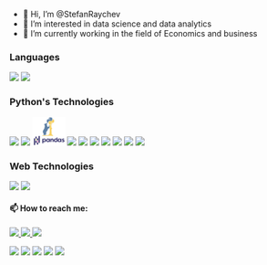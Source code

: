 - 👋 Hi, I’m @StefanRaychev
- 👀 I’m interested in data science and data analytics
- 🌱 I’m currently working in the field of Economics and business

<!--[![Stefan's GitHub stats](https://github-readme-stats.vercel.app/api?username=StefanRaychev)](https://github.com/StefanRaychev/github-readme-stats)-->

### Languages
<a><img height="60" src="https://cdn.icon-icons.com/icons2/2699/PNG/512/python_vertical_logo_icon_168039.png"/></a>
<a><img height="60" src="https://miro.medium.com/max/1200/1*l4xICbIIYlz1OTymWCoUTw.jpeg"/></a>

### Python's Technologies
<a><img height="40" src="https://matplotlib.org/_static/images/logo2.svg"/></a>
<a><img height="50" src="https://bids.berkeley.edu/sites/default/files/styles/250x140/public/projects/scipy_logo_450x254.png?itok=iYqgsiQs"/></a>
<a><img height="50" src="https://raw.githubusercontent.com/earthinversion/earthinversion-images/main/images/pandas-python.png"/></a>
<a><img height="50" src="https://seaborn.pydata.org/_images/logo-tall-lightbg.svg"/></a>
<a><img height="50" src="https://repository-images.githubusercontent.com/33702544/b4400c80-718b-11e9-9f3a-306c07a5f3de"/></a>
<a><img height="50" src="https://www.statsmodels.org/devel/_images/statsmodels-logo-v2.svg"/></a>
<a><img height="50" src="https://encrypted-tbn0.gstatic.com/images?q=tbn:ANd9GcSU1r9xWyPHx4NEzOpoB3IHUiL_sCXm7Op1XJaHPb18vAbS1J-p-EM6WWWjS-Li-FxPagA&usqp=CAU"/></a>
<a><img height="50" src="https://www.moredatascientists.com/wp-content/uploads/2015/06/sklearn-2.png"/></a>
<a><img height="50" src="https://upload.wikimedia.org/wikipedia/commons/thumb/1/11/TensorFlowLogo.svg/1200px-TensorFlowLogo.svg.png"/></a>
<a><img height="50" src="https://shorturl.at/sz456"/></a>

### Web Technologies
<a><img height="40" src="https://sass-lang.com/assets/img/logos/logo.svg"/></a>
<a><img height="40" src="https://encrypted-tbn0.gstatic.com/images?q=tbn:ANd9GcTMUuFh4ah50p3dcMhonzqbHdV164aRrqiPPbSoMVdOcZbMqxPSoTt0BFEeWi7ZOSfn32s&usqp=CAU"/></a>

 
 #### 📫 How to reach me:
<!--<a href="https://www.facebook.com/stefan.raychev.129/">
    <img height="50" src="https://cdn1.iconfinder.com/data/icons/logotypes/32/square-facebook-512.png"/>
</a>-->

 <a href="">
    <img height="50" src="https://cdn1.iconfinder.com/data/icons/logotypes/32/square-facebook-512.png"/>
</a>

<a href="https://www.kaggle.com/stefanraychev">
    <img height="50" src="https://inlab.fib.upc.edu/sites/default/files/styles/large/public/field/image/captura_3.png"/>
</a>


<a href="https://www.linkedin.com/in/stefan-raychev-88b146266/">
    <img height="50" src="https://play-lh.googleusercontent.com/kMofEFLjobZy_bCuaiDogzBcUT-dz3BBbOrIEjJ-hqOabjK8ieuevGe6wlTD15QzOqw"/>
</a>
  
 ![](http://github-profile-summary-cards.vercel.app/api/cards/profile-details?username=StefanRaychev&theme=solarized) 
![](http://github-profile-summary-cards.vercel.app/api/cards/repos-per-language?username=StefanRaychev&theme=solarized) 
![](http://github-profile-summary-cards.vercel.app/api/cards/most-commit-language?username=StefanRaychev&theme=solarized) 
![](http://github-profile-summary-cards.vercel.app/api/cards/stats?username=StefanRaychev&theme=solarized)
![](http://github-profile-summary-cards.vercel.app/api/cards/productive-time?username=StefanRaychev&theme=solarized) 
